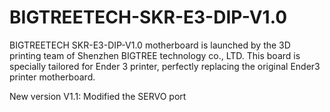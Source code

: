 # BIGTREETECH-SKR-E3-DIP-V1.0
BIGTREETECH SKR-E3-DIP-V1.0 motherboard is launched by the 3D printing team of Shenzhen BIGTREE technology co., LTD. This board is specially tailored for Ender 3 printer, perfectly replacing the original Ender3 printer motherboard.

New version V1.1: Modified the SERVO port
